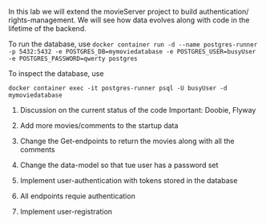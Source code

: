 In this lab we will extend the movieServer project to build authentication/ rights-management.
We will see how data evolves along with code in the lifetime of the backend.

To run the database, use ```docker container run -d --name postgres-runner -p 5432:5432 -e POSTGRES_DB=mymoviedatabase -e POSTGRES_USER=busyUser -e POSTGRES_PASSWORD=qwerty postgres```

To inspect the database, use 

```docker container exec -it postgres-runner psql -U busyUser -d mymoviedatabase```

1) Discussion on the current status of the code
Important: Doobie, Flyway

2) Add more movies/comments to the startup data

3) Change the Get-endpoints to return the movies along with all the comments

4) Change the data-model so that tue user has a password set

5) Implement user-authentication with tokens stored in the database

6) All endpoints requie authentication

7) Implement user-registration